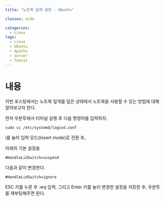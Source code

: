 ```yaml
---
title: "노트북 덮개 설정 - Ubuntu"

classes: wide

categories:
  - Linux
tags:
  - Linux
  - Ubuntu
  - Apache
  - Server
  - Tomcat
---
```


# 내용

이번 포스팅에서는 노트북 덮개를 덮은 상태에서 노트북을 사용할 수 있는 방법에 대해 알아보고자 한다.

먼저 우분투에서 터미널 실행 후 다음 명령어를 입력하자.

```shell
sudo vi /etc/systemd/logind.conf
```

i를 눌러 입력 모드(Insert mode)로 전환 후,

아래의 기본 설정을

```shell
#HandleLidSwitch=suspend
```

다음과 같이 변경한다.

```shell
#HandleLidSwitch=ignore
```

ESC 키를 누른 후 :wq 입력, 그리고 Enter 키를 눌러 변경한 설정을 저장한 후, 우분투를 재부팅해주면 된다.